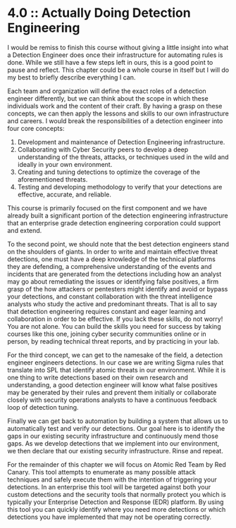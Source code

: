 # 4.0 :: Actually Doing Detection Engineering

I would be remiss to finish this course without giving a little insight into what a Detection Engineer does once their infrastructure for automating rules is done. While we still have a few steps left in ours, this is a good point to pause and reflect. This chapter could be a whole course in itself but I will do my best to briefly describe everything I can.

Each team and organization will define the exact roles of a detection engineer differently, but we can think about the scope in which these individuals work and the content of their craft. By having a grasp on these concepts, we can then apply the lessons and skills to our own infrastructure and careers. I would break the responsibilities of a detection engineer into four core concepts:

1. Development and maintenance of Detection Engineering infrastructure.
2. Collaborating with Cyber Security peers to develop a deep understanding of the threats, attacks, or techniques used in the wild and ideally in your own environment.
3. Creating and tuning detections to optimize the coverage of the aforementioned threats.
4. Testing and developing methodology to verify that your detections are effective, accurate, and reliable. 

This course is primarily focused on the first component and we have already built a significant portion of the detection engineering infrastructure that an enterprise grade detection engineering corporation could support and extend. 

To the second point, we should note that the best detection engineers stand on the shoulders of giants. In order to write and maintain effective threat detections, one must have a deep knowledge of the technical platforms they are defending, a comprehensive understanding of the events and incidents that are generated from the detections including how an analyst may go about remediating the issues or identifying false positives, a firm grasp of the how attackers or pentesters might identify and avoid or bypass your detections, and constant collaboration with the threat intelligence analysts who study the active and predominant threats. That is all to say that detection engineering requires constant and eager learning and collaboration in order to be effective. If you lack these skills, do not worry! You are not alone. You can build the skills you need for success by taking courses like this one, joining cyber security communities online or in person, by reading technical threat reports, and by practicing in your lab.

For the third concept, we can get to the namesake of the field, a detection engineer engineers detections. In our case we are writing Sigma rules that translate into SPL that identify atomic threats in our environment. While it is one thing to write detections based on their own research and understanding, a good detection engineer will know what false positives may be generated by their rules and prevent them initially or collaborate closely with security operations analysts to have a continuous feedback loop of detection tuning.

Finally we can get back to automation by building a system that allows us to automatically test and verify our detections. Our goal here is to identify the gaps in our existing security infrastructure and continuously mend those gaps. As we develop detections that we implement into our environment, we then declare that our existing security infrastructure. Rinse and repeat. 

For the remainder of this chapter we will focus on Atomic Red Team by Red Canary. This tool attempts to enumerate as many possible attack techniques and safely execute them with the intention of triggering your detections. In an enterprise this tool will be targeted against both your custom detections and the security tools that normally protect you which is typically your Enterprise Detection and Response (EDR) platform. By using this tool you can quickly identify where you need more detections or which detections you have implemented that may not be operating correctly.

